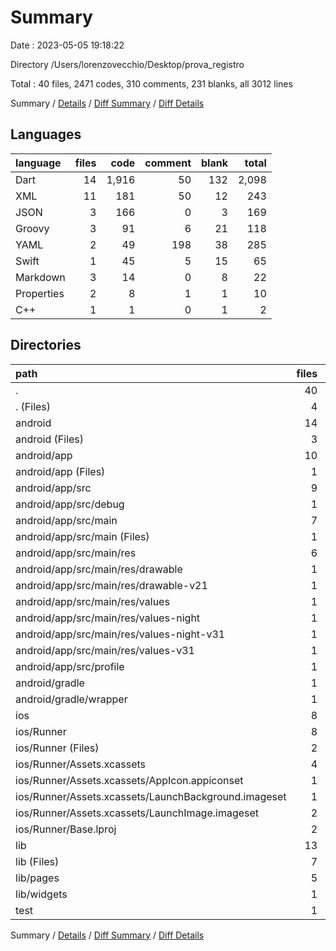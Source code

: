 # Summary

Date : 2023-05-05 19:18:22

Directory /Users/lorenzovecchio/Desktop/prova_registro

Total : 40 files,  2471 codes, 310 comments, 231 blanks, all 3012 lines

Summary / [Details](details.md) / [Diff Summary](diff.md) / [Diff Details](diff-details.md)

## Languages
| language | files | code | comment | blank | total |
| :--- | ---: | ---: | ---: | ---: | ---: |
| Dart | 14 | 1,916 | 50 | 132 | 2,098 |
| XML | 11 | 181 | 50 | 12 | 243 |
| JSON | 3 | 166 | 0 | 3 | 169 |
| Groovy | 3 | 91 | 6 | 21 | 118 |
| YAML | 2 | 49 | 198 | 38 | 285 |
| Swift | 1 | 45 | 5 | 15 | 65 |
| Markdown | 3 | 14 | 0 | 8 | 22 |
| Properties | 2 | 8 | 1 | 1 | 10 |
| C++ | 1 | 1 | 0 | 1 | 2 |

## Directories
| path | files | code | comment | blank | total |
| :--- | ---: | ---: | ---: | ---: | ---: |
| . | 40 | 2,471 | 310 | 231 | 3,012 |
| . (Files) | 4 | 60 | 198 | 44 | 302 |
| android | 14 | 212 | 55 | 32 | 299 |
| android (Files) | 3 | 38 | 0 | 8 | 46 |
| android/app | 10 | 169 | 54 | 23 | 246 |
| android/app (Files) | 1 | 56 | 6 | 13 | 75 |
| android/app/src | 9 | 113 | 48 | 10 | 171 |
| android/app/src/debug | 1 | 4 | 4 | 1 | 9 |
| android/app/src/main | 7 | 105 | 40 | 8 | 153 |
| android/app/src/main (Files) | 1 | 37 | 8 | 2 | 47 |
| android/app/src/main/res | 6 | 68 | 32 | 6 | 106 |
| android/app/src/main/res/drawable | 1 | 9 | 0 | 1 | 10 |
| android/app/src/main/res/drawable-v21 | 1 | 9 | 0 | 1 | 10 |
| android/app/src/main/res/values | 1 | 13 | 9 | 1 | 23 |
| android/app/src/main/res/values-night | 1 | 9 | 9 | 1 | 19 |
| android/app/src/main/res/values-night-v31 | 1 | 14 | 7 | 1 | 22 |
| android/app/src/main/res/values-v31 | 1 | 14 | 7 | 1 | 22 |
| android/app/src/profile | 1 | 4 | 4 | 1 | 9 |
| android/gradle | 1 | 5 | 1 | 1 | 7 |
| android/gradle/wrapper | 1 | 5 | 1 | 1 | 7 |
| ios | 8 | 283 | 7 | 23 | 313 |
| ios/Runner | 8 | 283 | 7 | 23 | 313 |
| ios/Runner (Files) | 2 | 46 | 5 | 16 | 67 |
| ios/Runner/Assets.xcassets | 4 | 169 | 0 | 5 | 174 |
| ios/Runner/Assets.xcassets/AppIcon.appiconset | 1 | 122 | 0 | 1 | 123 |
| ios/Runner/Assets.xcassets/LaunchBackground.imageset | 1 | 21 | 0 | 1 | 22 |
| ios/Runner/Assets.xcassets/LaunchImage.imageset | 2 | 26 | 0 | 3 | 29 |
| ios/Runner/Base.lproj | 2 | 68 | 2 | 2 | 72 |
| lib | 13 | 1,902 | 40 | 125 | 2,067 |
| lib (Files) | 7 | 785 | 33 | 72 | 890 |
| lib/pages | 5 | 1,037 | 7 | 47 | 1,091 |
| lib/widgets | 1 | 80 | 0 | 6 | 86 |
| test | 1 | 14 | 10 | 7 | 31 |

Summary / [Details](details.md) / [Diff Summary](diff.md) / [Diff Details](diff-details.md)